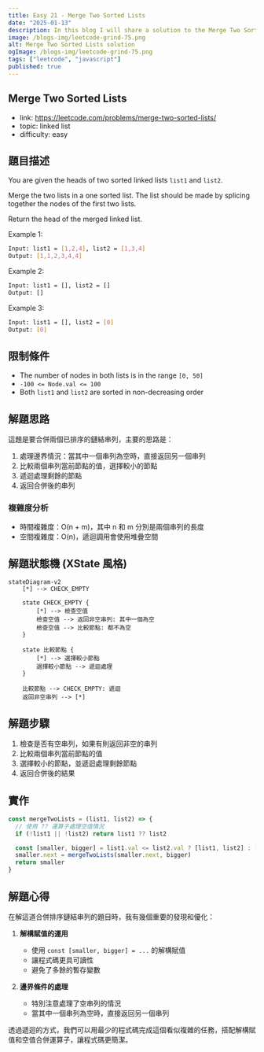 ```yaml
---
title: Easy 21 - Merge Two Sorted Lists
date: "2025-01-13"
description: In this blog I will share a solution to the Merge Two Sorted Lists problem.
image: /blogs-img/leetcode-grind-75.png
alt: Merge Two Sorted Lists solution
ogImage: /blogs-img/leetcode-grind-75.png
tags: ["leetcode", "javascript"]
published: true
---
```


## Merge Two Sorted Lists

- link: https://leetcode.com/problems/merge-two-sorted-lists/
- topic: linked list
- difficulty: easy

## 題目描述

You are given the heads of two sorted linked lists `list1` and `list2`.

Merge the two lists in a one sorted list. The list should be made by splicing together the nodes of the first two lists.

Return the head of the merged linked list.

Example 1:

```bash
Input: list1 = [1,2,4], list2 = [1,3,4]
Output: [1,1,2,3,4,4]
```

Example 2:

```bash
Input: list1 = [], list2 = []
Output: []
```

Example 3:

```bash
Input: list1 = [], list2 = [0]
Output: [0]
```

## 限制條件

- The number of nodes in both lists is in the range `[0, 50]`
- `-100 <= Node.val <= 100`
- Both `list1` and `list2` are sorted in non-decreasing order

## 解題思路

這題是要合併兩個已排序的鏈結串列，主要的思路是：

1. 處理邊界情況：當其中一個串列為空時，直接返回另一個串列
2. 比較兩個串列當前節點的值，選擇較小的節點
3. 遞迴處理剩餘的節點
4. 返回合併後的串列

### 複雜度分析

- 時間複雜度：O(n + m)，其中 n 和 m 分別是兩個串列的長度
- 空間複雜度：O(n)，遞迴調用會使用堆疊空間

## 解題狀態機 (XState 風格)

```mermaid
stateDiagram-v2
    [*] --> CHECK_EMPTY

    state CHECK_EMPTY {
        [*] --> 檢查空值
        檢查空值 --> 返回非空串列: 其中一個為空
        檢查空值 --> 比較節點: 都不為空
    }

    state 比較節點 {
        [*] --> 選擇較小節點
        選擇較小節點 --> 遞迴處理
    }

    比較節點 --> CHECK_EMPTY: 遞迴
    返回非空串列 --> [*]
```

## 解題步驟

1. 檢查是否有空串列，如果有則返回非空的串列
2. 比較兩個串列當前節點的值
3. 選擇較小的節點，並遞迴處理剩餘節點
4. 返回合併後的結果

## 實作

```javascript
const mergeTwoLists = (list1, list2) => {
  // 使用 ?? 運算子處理空值情況
  if (!list1 || !list2) return list1 ?? list2

  const [smaller, bigger] = list1.val <= list2.val ? [list1, list2] : [list2, list1]
  smaller.next = mergeTwoLists(smaller.next, bigger)
  return smaller
}
```

## 解題心得

在解這道合併排序鏈結串列的題目時，我有幾個重要的發現和優化：

1. **解構賦值的運用**

   - 使用 `const [smaller, bigger] = ...` 的解構賦值
   - 讓程式碼更具可讀性
   - 避免了多餘的暫存變數

2. **邊界條件的處理**
   - 特別注意處理了空串列的情況
   - 當其中一個串列為空時，直接返回另一個串列

透過遞迴的方式，我們可以用最少的程式碼完成這個看似複雜的任務，搭配解構賦值和空值合併運算子，讓程式碼更簡潔。
